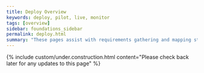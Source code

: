 ```yaml
---
title: Deploy Overview
keywords: deploy, pilot, live, monitor
tags: [overview]
sidebar: foundations_sidebar
permalink: deploy.html
summary: "These pages assist with requirements gathering and mapping stages of a FHIR API development process."
---
```

{% include custom/under.construction.html content="Please check back later for any updates to this page" %}




